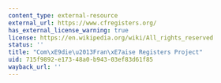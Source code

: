 ```yaml
---
content_type: external-resource
external_url: https://www.cfregisters.org/
has_external_license_warning: true
license: https://en.wikipedia.org/wiki/All_rights_reserved
status: ''
title: "Com\xE9die\u2013Fran\xE7aise Registers Project"
uid: 715f9892-e173-48a0-b943-03ef83d61f85
wayback_url: ''
---
```

